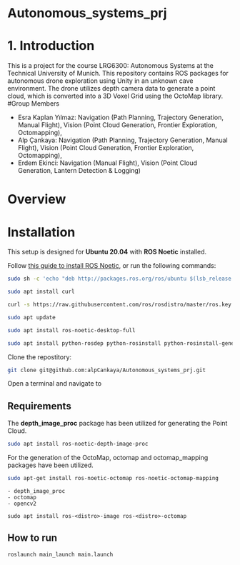 # Autonomous_systems_prj
# 1. Introduction
This is a project for the course LRG6300: Autonomous Systems at the Technical University of Munich.
This repository contains ROS packages for autonomous drone exploration using Unity in an unknown cave environment. The drone utilizes depth camera data to generate a point cloud, which is converted into a 3D Voxel Grid using the OctoMap library.
#Group Members
- Esra Kaplan Yılmaz: Navigation (Path Planning, Trajectory Generation, Manual Flight), Vision (Point Cloud Generation, Frontier Exploration, Octomapping),
- Alp Çankaya: Navigation (Path Planning, Trajectory Generation, Manual Flight), Vision (Point Cloud Generation, Frontier Exploration, Octomapping),  
- Erdem Ekinci: Navigation (Manual Flight), Vision (Point Cloud Generation, Lantern Detection & Logging)  
# Overview


# Installation
This setup is designed for **Ubuntu 20.04** with **ROS Noetic** installed.  

Follow [this guide to install ROS Noetic](http://wiki.ros.org/noetic/Installation), or run the following commands:  

```bash 
sudo sh -c 'echo "deb http://packages.ros.org/ros/ubuntu $(lsb_release -sc) main" > /etc/apt/sources.list.d/ros-latest.list'
```
```bash 
sudo apt install curl
```
```bash 
curl -s https://raw.githubusercontent.com/ros/rosdistro/master/ros.key | sudo apt-key add -
```
```bash 
sudo apt update
```
```bash 
sudo apt install ros-noetic-desktop-full
```
```bash 
sudo apt install python-rosdep python-rosinstall python-rosinstall-generator python-wstool build-essential
```

Clone the repostitory: 
```bash
git clone git@github.com:alpCankaya/Autonomous_systems_prj.git 
```
Open a terminal and navigate to 


## Requirements
The **depth_image_proc** package has been utilized for generating the Point Cloud. 
```bash
sudo apt install ros-noetic-depth-image-proc 
```
For the generation of the OctoMap, octomap and octomap_mapping packages have been utilized.
```bash
sudo apt-get install ros-noetic-octomap ros-noetic-octomap-mapping
```
    - depth_image_proc 
    - octomap
    - opencv2

`sudo apt install ros-<distro>-image ros-<distro>-octomap`

## How to run

`roslaunch main_launch main.launch` 
